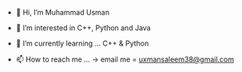 - 👋 Hi, I’m Muhammad Usman
- 👀 I’m interested in C++, Python and Java
- 🌱 I’m currently learning ... C++ & Python

- 📫 How to reach me ... -> email me = uxmansaleem38@gmail.com

<!---
Muhammad-Usman-972/Muhammad-Usman-972 is a ✨ special ✨ repository because its `README.md` (this file) appears on your GitHub profile.
You can click the Preview link to take a look at your changes.
--->
